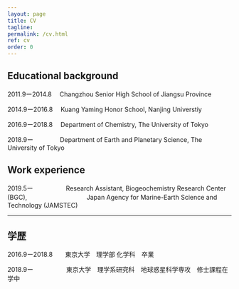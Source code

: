 ```yaml
---
layout: page
title: CV
tagline: 
permalink: /cv.html
ref: cv
order: 0
---
```


## Educational background

2011.9ー2014.8　 Changzhou Senior High School of Jiangsu Province

2014.9ー2016.8　 Kuang Yaming Honor School, Nanjing Universtiy

2016.9ー2018.8　 Department of Chemistry, The University of Tokyo

2018.9ー　　　　   Department of Earth and Planetary Science, The University of Tokyo

## Work experience

2019.5ー　　　　　 Research Assistant, Biogeochemistry Research Center (BGC), 
　　　　　　　　　 Japan Agency for Marine-Earth Science and Technology (JAMSTEC)



------------

## 学歴

2016.9ー2018.8　　東京大学　理学部 化学科　卒業

2018.9ー　　　　　 東京大学　理学系研究科　地球惑星科学専攻　修士課程在学中
